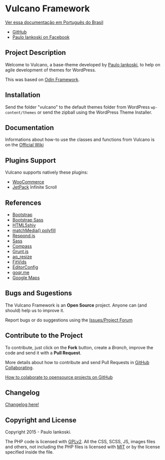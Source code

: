 # Vulcano Framework #

[Ver essa documentação em Português do Brasil](https://github.com/pauloiankoski/vulcano/blob/master/README-pt_BR.md)

* [GitHub](https://github.com/pauloiankoski/vulcano)
* [Paulo Iankoski on Facebook](https://www.facebook.com/paulor.com.br)

## Project Description ##

Welcome to Vulcano, a base-theme developed by [Paulo Iankoski](https://www.facebook.com/paulor.com.br), to help on agile development of themes for WordPress.

This was based on [Odin Framework](http://github.com/wpbrasil/odin).

## Installation ##

Send the folder "vulcano" to the default themes folder from WordPress `wp-content/themes` or send the zipball using the WordPress Theme Installer.

## Documentation ##

Informations about how-to use the classes and functions from Vulcano is on the [Official Wiki](https://github.com/pauloiankoski/vulcano/wiki/)

## Plugins Support ##

Vulcano supports natively these plugins:

* [WooCommerce](http://wordpress.org/extend/plugins/woocommerce/)
* [JetPack](http://wordpress.org/extend/plugins/jetpack/) Infinite Scroll

## References ##

* [Bootstrap](http://getbootstrap.com/)
* [Bootstrap Sass](https://github.com/twbs/bootstrap-sass)
* [HTML5shiv](https://github.com/aFarkas/html5shiv)
* [matchMedia() polyfill](https://github.com/paulirish/matchMedia.js/)
* [Respond.js](https://github.com/scottjehl/Respond)
* [Sass](http://sass-lang.com/)
* [Compass](http://compass-style.org/)
* [Grunt.js](http://gruntjs.com/)
* [aq_resize](https://github.com/sy4mil/Aqua-Resizer)
* [FitVids](https://github.com/davatron5000/FitVids.js)
* [EditorConfig](http://editorconfig.org/)
* [goqr.me](http://goqr.me/)
* [Google Maps](https://developers.google.com/maps/)

## Bugs and Sugestions ##

The Vulcano Framework is an **Open Source** project. Anyone can (and should) help us to improve it.

Report bugs or do suggestions using the [Issues/Project Forum](https://github.com/pauloiankoski/vulcano/issues)

## Contribute to the Project ##

To contribute, just click on the **Fork** button, create a *Branch*, improve the code and send it with a **Pull Request**.

More details about how to contribute and send Pull Requests in [GitHub Collaborating](https://help.github.com/categories/63/articles).

[How to colaborate to opensource projects on GitHub](http://www.youtube.com/watch?v=H3olaBo83As)

## Changelog ##

[Changelog here!](https://github.com/pauloiankoski/vulcano/blob/master/CHANGELOG.md)

## Copyright and License ##

Copyright 2015 - Paulo Iankoski.

The PHP code is licensed with [GPLv2](http://www.gnu.org/licenses/gpl-2.0.txt).
All the CSS, SCSS, JS, images files and others, not including the PHP files is licensed with [MIT](http://opensource.org/licenses/MIT) or by the license specified inside the file.
